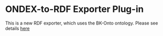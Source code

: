 # ONDEX-to-RDF Exporter Plug-in

This is a new RDF exporter, which uses the BK-Onto ontology. Please see details [here](src/main/java/net/sourceforge/ondex/rdf/export/package-info.java)
 